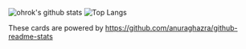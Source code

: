![ohrok's github stats](https://github-readme-stats.vercel.app/api?username=ohrok&count_private=true&show_icons=true&theme=radical)
![Top Langs](https://github-readme-stats.vercel.app/api/top-langs/?username=ohrok&theme=radical)

These cards are powered by https://github.com/anuraghazra/github-readme-stats
